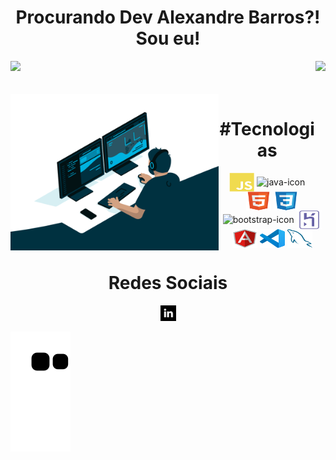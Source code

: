 

<div>
  <h1 align="center">Procurando Dev Alexandre Barros?! Sou eu!</h1>
  
  <img  height="180em" src="https://github-readme-stats.vercel.app/api?username=alexandre21ssouza&show_icons=true&theme=algolia&include_all_commits=true&count_private=true"/>
  <img align="right" height="180em" src="https://github-readme-stats.vercel.app/api/top-langs/?username=alexandre21ssouza&layout=compact&langs_count=16&theme=algolia"/>
</div>
<br>

<div  align="center"> 
  <div style="display: inline_block"><br>
    <img align="left" height="250" alt="coding-time" src="code.gif">
    <h1 align="center"> #Tecnologias</h1>
    <img align="center" height="30" width="40" alt="js-icon"  src="https://raw.githubusercontent.com/devicons/devicon/master/icons/javascript/javascript-plain.svg">
    <img align="center" height="30" width="40" alt="java-icon" src="https://raw.githubusercontent.com/jmnote/z-icons/master/svg/java.svg">
    <img align="center" height="30" width="40" alt="html-icon" src="https://raw.githubusercontent.com/devicons/devicon/master/icons/html5/html5-original.svg">
    <img align="center" height="30" width="40" alt="css-icon" src="https://raw.githubusercontent.com/devicons/devicon/master/icons/css3/css3-original.svg">
    <img align="center" height="30" width="40" alt="bootstrap-icon" src="https://raw.githubusercontent.com/jmnote/z-icons/master/svg/bootstrap.svg">
    <img align="center" height="30" width="40" alt="heroku-icon" src="https://github.com/devicons/devicon/blob/master/icons/heroku/heroku-original.svg">
    <img align="center" height="30" width="40" alt="angular-icon" src="https://github.com/devicons/devicon/blob/master/icons/angularjs/angularjs-original.svg">
     <img align="center" height="30" width="40" alt="angular-icon" src="https://github.com/devicons/devicon/blob/master/icons/vscode/vscode-original.svg">
     <img align="center" height="30" width="40" alt="angular-icon" src="https://github.com/devicons/devicon/blob/master/icons/mysql/mysql-original.svg">
    
   </div>
    
  <h1 align="center">Redes Sociais </h1> 
    <a href = "https://www.linkedin.com/in/alexandre21ssouza">
      <img width="25" src="linkedIn.png">
    </a>   
  
</div>
  
![Snake animation](https://github.com/alexandre21ssouza/alexandre21ssouza/blob/output/github-contribution-grid-snake.svg)
